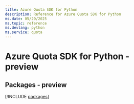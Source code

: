```yaml
---
title: Azure Quota SDK for Python
description: Reference for Azure Quota SDK for Python
ms.date: 05/29/2025
ms.topic: reference
ms.devlang: python
ms.service: quota
---
```

# Azure Quota SDK for Python - preview
## Packages - preview
[!INCLUDE [packages](quota-index.md)]